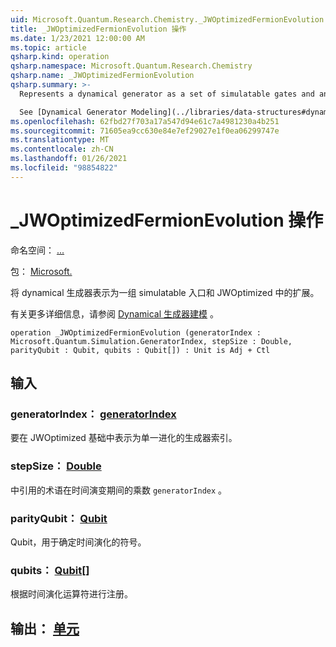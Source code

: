 ```yaml
---
uid: Microsoft.Quantum.Research.Chemistry._JWOptimizedFermionEvolution
title: _JWOptimizedFermionEvolution 操作
ms.date: 1/23/2021 12:00:00 AM
ms.topic: article
qsharp.kind: operation
qsharp.namespace: Microsoft.Quantum.Research.Chemistry
qsharp.name: _JWOptimizedFermionEvolution
qsharp.summary: >-
  Represents a dynamical generator as a set of simulatable gates and an expansion in the JWOptimized basis.

  See [Dynamical Generator Modeling](../libraries/data-structures#dynamical-generator-modeling) for more details.
ms.openlocfilehash: 62fbd27f703a17a547d94e61c7a4981230a4b251
ms.sourcegitcommit: 71605ea9cc630e84e7ef29027e1f0ea06299747e
ms.translationtype: MT
ms.contentlocale: zh-CN
ms.lasthandoff: 01/26/2021
ms.locfileid: "98854822"
---
```

# <a name="_jwoptimizedfermionevolution-operation"></a>_JWOptimizedFermionEvolution 操作

命名空间： [...](xref:Microsoft.Quantum.Research.Chemistry)

包： [Microsoft.](https://nuget.org/packages/Microsoft.Quantum.Research.Chemistry)


将 dynamical 生成器表示为一组 simulatable 入口和 JWOptimized 中的扩展。

有关更多详细信息，请参阅 [Dynamical 生成器建模](../libraries/data-structures#dynamical-generator-modeling) 。

```qsharp
operation _JWOptimizedFermionEvolution (generatorIndex : Microsoft.Quantum.Simulation.GeneratorIndex, stepSize : Double, parityQubit : Qubit, qubits : Qubit[]) : Unit is Adj + Ctl
```


## <a name="input"></a>输入

### <a name="generatorindex--generatorindex"></a>generatorIndex： [generatorIndex](xref:Microsoft.Quantum.Simulation.GeneratorIndex)

要在 JWOptimized 基础中表示为单一进化的生成器索引。


### <a name="stepsize--double"></a>stepSize： [Double](xref:microsoft.quantum.lang-ref.double)

中引用的术语在时间演变期间的乘数 `generatorIndex` 。


### <a name="parityqubit--qubit"></a>parityQubit： [Qubit](xref:microsoft.quantum.lang-ref.qubit)

Qubit，用于确定时间演化的符号。


### <a name="qubits--qubit"></a>qubits： [Qubit](xref:microsoft.quantum.lang-ref.qubit)[]

根据时间演化运算符进行注册。



## <a name="output--unit"></a>输出： [单元](xref:microsoft.quantum.lang-ref.unit)

